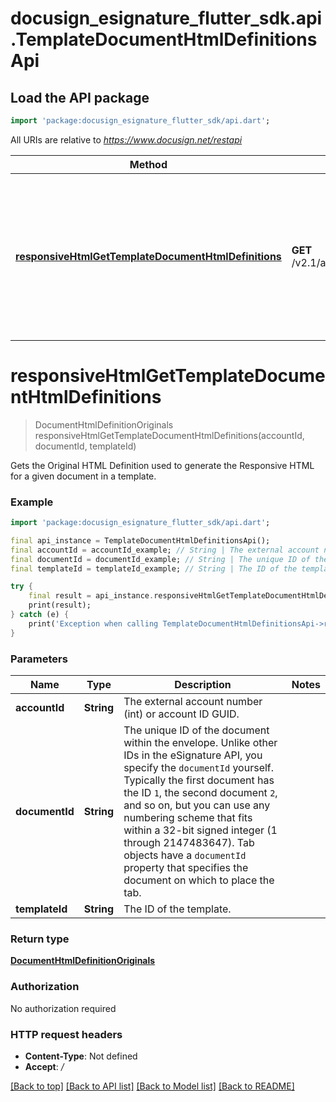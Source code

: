 # docusign_esignature_flutter_sdk.api.TemplateDocumentHtmlDefinitionsApi

## Load the API package
```dart
import 'package:docusign_esignature_flutter_sdk/api.dart';
```

All URIs are relative to *https://www.docusign.net/restapi*

Method | HTTP request | Description
------------- | ------------- | -------------
[**responsiveHtmlGetTemplateDocumentHtmlDefinitions**](TemplateDocumentHtmlDefinitionsApi.md#responsivehtmlgettemplatedocumenthtmldefinitions) | **GET** /v2.1/accounts/{accountId}/templates/{templateId}/documents/{documentId}/html_definitions | Gets the Original HTML Definition used to generate the Responsive HTML for a given document in a template.


# **responsiveHtmlGetTemplateDocumentHtmlDefinitions**
> DocumentHtmlDefinitionOriginals responsiveHtmlGetTemplateDocumentHtmlDefinitions(accountId, documentId, templateId)

Gets the Original HTML Definition used to generate the Responsive HTML for a given document in a template.

### Example
```dart
import 'package:docusign_esignature_flutter_sdk/api.dart';

final api_instance = TemplateDocumentHtmlDefinitionsApi();
final accountId = accountId_example; // String | The external account number (int) or account ID GUID.
final documentId = documentId_example; // String | The unique ID of the document within the envelope.  Unlike other IDs in the eSignature API, you specify the `documentId` yourself. Typically the first document has the ID `1`, the second document `2`, and so on, but you can use any numbering scheme that fits within a 32-bit signed integer (1 through 2147483647).   Tab objects have a `documentId` property that specifies the document on which to place the tab. 
final templateId = templateId_example; // String | The ID of the template.

try {
    final result = api_instance.responsiveHtmlGetTemplateDocumentHtmlDefinitions(accountId, documentId, templateId);
    print(result);
} catch (e) {
    print('Exception when calling TemplateDocumentHtmlDefinitionsApi->responsiveHtmlGetTemplateDocumentHtmlDefinitions: $e\n');
}
```

### Parameters

Name | Type | Description  | Notes
------------- | ------------- | ------------- | -------------
 **accountId** | **String**| The external account number (int) or account ID GUID. | 
 **documentId** | **String**| The unique ID of the document within the envelope.  Unlike other IDs in the eSignature API, you specify the `documentId` yourself. Typically the first document has the ID `1`, the second document `2`, and so on, but you can use any numbering scheme that fits within a 32-bit signed integer (1 through 2147483647).   Tab objects have a `documentId` property that specifies the document on which to place the tab.  | 
 **templateId** | **String**| The ID of the template. | 

### Return type

[**DocumentHtmlDefinitionOriginals**](DocumentHtmlDefinitionOriginals.md)

### Authorization

No authorization required

### HTTP request headers

 - **Content-Type**: Not defined
 - **Accept**: */*

[[Back to top]](#) [[Back to API list]](../README.md#documentation-for-api-endpoints) [[Back to Model list]](../README.md#documentation-for-models) [[Back to README]](../README.md)

